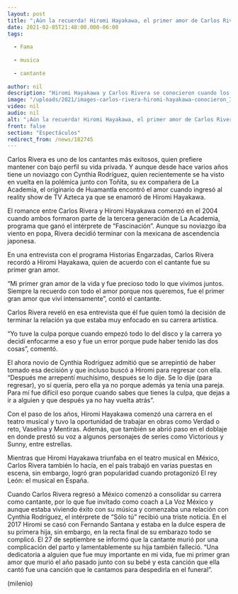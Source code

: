 ```yaml
---
layout: post
title: "¡Aún la recuerda! Hiromi Hayakawa, el primer amor de Carlos Rivera, quien murió trágicamente"
date: 2021-02-05T21:48:00.000-06:00
tags:
  
  - Fama
  
  - musica
  
  - cantante
  
author: nil
description: "Hiromi Hayakawa y Carlos Rivera se conocieron cuando los dos participaron en La Academia, sin embargo, ella tuvo una muerte inesperada. "
image: "/uploads/2021/images-carlos-rivera-hiromi-hayakawa-conocieron_34_0_1045_650.jpg"
video: nil
audio: nil
alt: "¡Aún la recuerda! Hiromi Hayakawa, el primer amor de Carlos Rivera, quien murió trágicamente"
front: false
section: "Espectáculos"
redirect_from: /news/182745
---
```


Carlos Rivera es uno de los cantantes más exitosos, quien prefiere mantener con bajo perfil su vida privada. Y aunque desde hace varios años tiene un noviazgo con Cynthia Rodríguez, quien recientemente se ha visto en vuelta en la polémica junto con  Toñita, su ex compañera de La Academia, el originario de Huamantla encontró el amor cuando ingresó al reality show de TV Azteca ya que se enamoró de Hiromi Hayakawa. 

El romance entre Carlos Rivera y Hiromi Hayakawa comenzó en el 2004 cuando ambos formaron parte de la tercera generación de La Academia, programa que ganó el intérprete de “Fascinación”. Aunque su noviazgo iba viento en popa, Rivera decidió terminar con la mexicana de ascendencia japonesa. 

En una entrevista con el programa Historias Engarzadas, Carlos Rivera recordó a Hiromi Hayakawa, quien de acuerdo con el cantante fue su primer gran amor. 

“Mi primer gran amor de la vida y fue precioso todo lo que vivimos juntos. Siempre la recuerdo con todo el amor porque nos queremos, fue el primer gran amor que viví intensamente”, contó el cantante.

Carlos Rivera reveló en esa entrevista que él fue quien tomó la decisión de terminar la relación ya que estaba muy enfocado en su carrera artística. 

“Yo tuve la culpa porque cuando empezó todo lo del disco y la carrera yo decidí enfocarme a eso y fue un error porque pude haber tenido las dos cosas”, comentó. 

El ahora novio de Cynthia Rodríguez admitió que se arrepintió de haber tomado esa decisión y que incluso buscó a Hiromi para regresar con ella. 
“Después me arrepentí muchísimo, después se lo dije. Se lo dije (para regresar), yo sí quería, pero ella ya no porque además ya tenía una pareja. Para mí fue difícil eso porque cuando sabes que tienes la culpa, que dejas a ir a alguien y que después ya no hay vuelta atrás”. 

Con el paso de los años, Hiromi Hayakawa comenzó una carrera en el teatro musical y tuvo la oportunidad de trabajar en obras como Verdad o reto, Vaselina y Mentiras. Además, que también se abrió paso en el doblaje en donde prestó su voz a algunos personajes de series como Victorious y Sunny, entre estrellas. 

Mientras que Hiromi Hayakawa triunfaba en el teatro musical en México, Carlos Rivera también lo hacía, en el país trabajó en varias puestas en escena, sin embargo, logró gran popularidad cuando protagonizó El rey León: el musical en España. 

Cuando Carlos Rivera regresó a México comenzó a consolidar su carrera como cantante, por lo que fue invitado como coach a La Voz México y aunque estaba viviendo éxito con su música y comenzaba una relación con Cynthia Rodríguez, el intérprete de “Sólo tú” recibió una triste noticia. 
En el 2017 Hiromi se casó con Fernando Santana y estaba en la dulce espera de su primera hija, sin embargo, en la recta final de su embarazo todo se complicó. El 27 de septiembre se informó que la cantante murió por una complicación del parto y lamentablemente su hija también falleció. 
“Una dedicatoria a alguien que fue muy importante en mi vida, fue mi primer gran amor que murió el año pasado junto con su bebé y esta canción que ella cantó fue una canción que le cantamos para despedirla en el funeral”. 

(milenio)